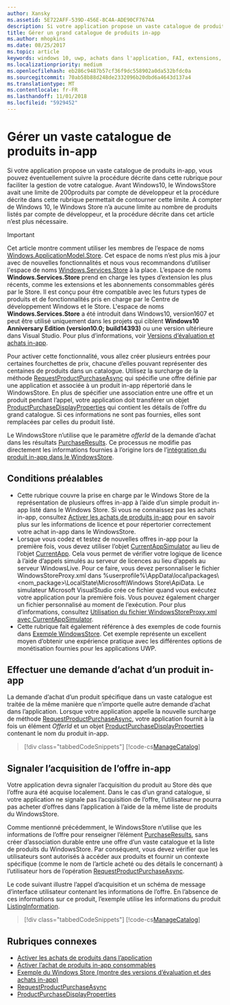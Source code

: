 ```yaml
---
author: Xansky
ms.assetid: 5E722AFF-539D-456E-8C4A-ADE90CF7674A
description: Si votre application propose un vaste catalogue de produits intégrés à l’application, vous pouvez éventuellement suivre la procédure décrite dans cette rubrique pour faciliter la gestion de votre catalogue.
title: Gérer un grand catalogue de produits in-app
ms.author: mhopkins
ms.date: 08/25/2017
ms.topic: article
keywords: windows 10, uwp, achats dans l'application, FAI, extensions, catalogue, Windows.ApplicationModel.Store
ms.localizationpriority: medium
ms.openlocfilehash: eb286c9487b57cf36f9dc558902a0da532bfdc0a
ms.sourcegitcommit: 70ab58b88d248de2332096b20dbd6a4643d137a4
ms.translationtype: MT
ms.contentlocale: fr-FR
ms.lasthandoff: 11/01/2018
ms.locfileid: "5929452"
---
```

# <a name="manage-a-large-catalog-of-in-app-products"></a>Gérer un vaste catalogue de produits in-app

Si votre application propose un vaste catalogue de produits in-app, vous pouvez éventuellement suivre la procédure décrite dans cette rubrique pour faciliter la gestion de votre catalogue. Avant Windows10, le WindowsStore avait une limite de 200produits par compte de développeur et la procédure décrite dans cette rubrique permettait de contourner cette limite. À compter de Windows 10, le Windows Store n’a aucune limite au nombre de produits listés par compte de développeur, et la procédure décrite dans cet article n’est plus nécessaire.

> [!IMPORTANT]
> Cet article montre comment utiliser les membres de l’espace de noms [Windows.ApplicationModel.Store](https://msdn.microsoft.com/library/windows/apps/windows.applicationmodel.store.aspx). Cet espace de noms n’est plus mis à jour avec de nouvelles fonctionnalités et nous vous recommandons d’utiliser l'espace de noms [Windows.Services.Store](https://msdn.microsoft.com/library/windows/apps/windows.services.store.aspx) à la place. L’espace de noms **Windows.Services.Store** prend en charge les types d’extension les plus récents, comme les extensions et les abonnements consommables gérés par le Store. Il est conçu pour être compatible avec les futurs types de produits et de fonctionnalités pris en charge par le Centre de développement Windows et le Store. L'espace de noms **Windows.Services.Store** a été introduit dans Windows10, version1607 et peut être utilisé uniquement dans les projets qui ciblent **Windows10 Anniversary Edition (version10.0; build14393)** ou une version ultérieure dans Visual Studio. Pour plus d’informations, voir [Versions d’évaluation et achats in-app](in-app-purchases-and-trials.md).

Pour activer cette fonctionnalité, vous allez créer plusieurs entrées pour certaines fourchettes de prix, chacune d’elles pouvant représenter des centaines de produits dans un catalogue. Utilisez la surcharge de la méthode [RequestProductPurchaseAsync](https://docs.microsoft.com/uwp/api/windows.applicationmodel.store.currentapp.requestproductpurchaseasync) qui spécifie une offre définie par une application et associée à un produit in-app répertorié dans le WindowsStore. En plus de spécifier une association entre une offre et un produit pendant l’appel, votre application doit transférer un objet [ProductPurchaseDisplayProperties](https://msdn.microsoft.com/library/windows/apps/dn263384) qui contient les détails de l’offre du grand catalogue. Si ces informations ne sont pas fournies, elles sont remplacées par celles du produit listé.

Le WindowsStore n’utilise que le paramètre *offerId* de la demande d’achat dans les résultats [PurchaseResults](https://msdn.microsoft.com/library/windows/apps/dn263392). Ce processus ne modifie pas directement les informations fournies à l’origine lors de l’[intégration du produit in-app dans le WindowsStore](../publish/add-on-submissions.md).

## <a name="prerequisites"></a>Conditions préalables

-   Cette rubrique couvre la prise en charge par le Windows Store de la représentation de plusieurs offres in-app à l’aide d’un simple produit in-app listé dans le Windows Store. Si vous ne connaissez pas les achats in-app, consultez [Activer les achats de produits in-app](enable-in-app-product-purchases.md) pour en savoir plus sur les informations de licence et pour répertorier correctement votre achat in-app dans le WindowsStore.
-   Lorsque vous codez et testez de nouvelles offres in-app pour la première fois, vous devez utiliser l’objet [CurrentAppSimulator](https://msdn.microsoft.com/library/windows/apps/hh779766) au lieu de l’objet [CurrentApp](https://msdn.microsoft.com/library/windows/apps/hh779765). Cela vous permet de vérifier votre logique de licence à l’aide d’appels simulés au serveur de licences au lieu d’appels au serveur WindowsLive. Pour ce faire, vous devez personnaliser le fichier WindowsStoreProxy.xml dans %userprofile%\\AppData\\local\\packages\\&lt;nom_package&gt;\\LocalState\\Microsoft\\Windows Store\\ApiData. Le simulateur Microsoft VisualStudio crée ce fichier quand vous exécutez votre application pour la première fois. Vous pouvez également charger un fichier personnalisé au moment de l’exécution. Pour plus d’informations, consultez [Utilisation du fichier WindowsStoreProxy.xml avec CurrentAppSimulator](in-app-purchases-and-trials-using-the-windows-applicationmodel-store-namespace.md#proxy).
-   Cette rubrique fait également référence à des exemples de code fournis dans [Exemple WindowsStore](https://github.com/Microsoft/Windows-universal-samples/tree/win10-1507/Samples/Store). Cet exemple représente un excellent moyen d’obtenir une expérience pratique avec les différentes options de monétisation fournies pour les applications UWP.

## <a name="make-the-purchase-request-for-the-in-app-product"></a>Effectuer une demande d’achat d’un produit in-app

La demande d’achat d’un produit spécifique dans un vaste catalogue est traitée de la même manière que n’importe quelle autre demande d’achat dans l’application. Lorsque votre application appelle la nouvelle surcharge de méthode [RequestProductPurchaseAsync](https://docs.microsoft.com/uwp/api/windows.applicationmodel.store.currentapp.requestproductpurchaseasync), votre application fournit à la fois un élément *OfferId* et un objet [ProductPurchaseDisplayProperties](https://msdn.microsoft.com/library/windows/apps/dn263390) contenant le nom du produit in-app.

> [!div class="tabbedCodeSnippets"]
[!code-cs[ManageCatalog](./code/InAppPurchasesAndLicenses/cs/ManageCatalog.cs#MakePurchaseRequest)]

## <a name="report-fulfillment-of-the-in-app-offer"></a>Signaler l’acquisition de l’offre in-app

Votre application devra signaler l’acquisition du produit au Store dès que l’offre aura été acquise localement. Dans le cas d’un grand catalogue, si votre application ne signale pas l’acquisition de l’offre, l’utilisateur ne pourra pas acheter d’offres dans l’application à l’aide de la même liste de produits du WindowsStore.

Comme mentionné précédemment, le WindowsStore n’utilise que les informations de l’offre pour renseigner l’élément [PurchaseResults](https://msdn.microsoft.com/library/windows/apps/dn263392), sans créer d’association durable entre une offre d’un vaste catalogue et la liste de produits du WindowsStore. Par conséquent, vous devez vérifier que les utilisateurs sont autorisés à accéder aux produits et fournir un contexte spécifique (comme le nom de l’article acheté ou des détails le concernant) à l’utilisateur hors de l’opération [RequestProductPurchaseAsync](https://docs.microsoft.com/uwp/api/windows.applicationmodel.store.currentapp.requestproductpurchaseasync).

Le code suivant illustre l’appel d’acquisition et un schéma de message d’interface utilisateur contenant les informations de l’offre. En l’absence de ces informations sur ce produit, l’exemple utilise les informations du produit [ListingInformation](https://msdn.microsoft.com/library/windows/apps/br225163).

> [!div class="tabbedCodeSnippets"]
[!code-cs[ManageCatalog](./code/InAppPurchasesAndLicenses/cs/ManageCatalog.cs#ReportFulfillment)]

## <a name="related-topics"></a>Rubriques connexes

* [Activer les achats de produits dans l’application](enable-in-app-product-purchases.md)
* [Activer l’achat de produits in-app consommables](enable-consumable-in-app-product-purchases.md)
* [Exemple du Windows Store (montre des versions d’évaluation et des achats in-app)](https://github.com/Microsoft/Windows-universal-samples/tree/win10-1507/Samples/Store)
* [RequestProductPurchaseAsync](https://msdn.microsoft.com/library/windows/apps/dn263382)
* [ProductPurchaseDisplayProperties](https://msdn.microsoft.com/library/windows/apps/dn263384)
